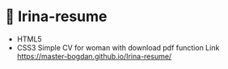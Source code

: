 :woman: Irina-resume
========================
- HTML5
- CSS3
Simple CV for woman with download pdf function
Link https://master-bogdan.github.io/Irina-resume/
